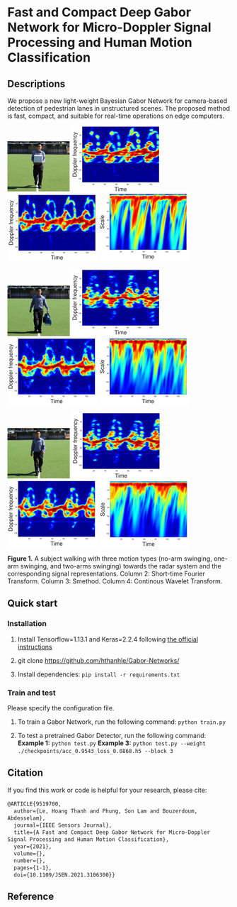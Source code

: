 # Fast and Compact Deep Gabor Network for Micro-Doppler Signal Processing and Human Motion Classification
## Descriptions
We propose a new light-weight Bayesian Gabor Network for camera-based detection of pedestrian lanes in unstructured scenes. The proposed method is fast, compact, and
suitable for real-time operations on edge computers.

![alt_text](/image/no_arm_swinging.jpg) ![alt_text](/image/stft_0_arm.png) ![alt_text](/image/smethod_0_arm.png) ![alt_text](/image/cwt_0_arm.png)

![alt_text](/image/one_arm_swinging.jpg) ![alt_text](/image/stft_1_arm.png) ![alt_text](/image/smethod_1_arm.png) ![alt_text](/image/cwt_1_arm.png)

![alt_text](/image/two_arm_swinging.jpg) ![alt_text](/image/stft_2_arm.png) ![alt_text](/image/smethod_2_arm.png) ![alt_text](/image/cwt_2_arm.png)

**Figure 1.** A subject walking with three motion types (no-arm swinging, one-arm swinging, and two-arms swinging) towards the radar system and the corresponding signal representations. Column 2: Short-time Fourier Transform. Column 3: Smethod. Column 4: Continous Wavelet Transform.

## Quick start
### Installation
1. Install Tensorflow=1.13.1 and Keras=2.2.4 following [the official instructions](https://www.tensorflow.org/install/pip)

2. git clone https://github.com/hthanhle/Gabor-Networks/

3. Install dependencies: `pip install -r requirements.txt`

### Train and test

Please specify the configuration file. 

1. To train a Gabor Network, run the following command: `python train.py`

2. To test a pretrained Gabor Detector, run the following command:
**Example 1:** `python test.py`
**Example 3:** `python test.py --weight ./checkpoints/acc_0.9543_loss_0.0868.h5 --block 3`

## Citation
If you find this work or code is helpful for your research, please cite:
```
@ARTICLE{9519700,
  author={Le, Hoang Thanh and Phung, Son Lam and Bouzerdoum, Abdesselam},
  journal={IEEE Sensors Journal}, 
  title={A Fast and Compact Deep Gabor Network for Micro-Doppler Signal Processing and Human Motion Classification}, 
  year={2021},
  volume={},
  number={},
  pages={1-1},
  doi={10.1109/JSEN.2021.3106300}}
```

## Reference

